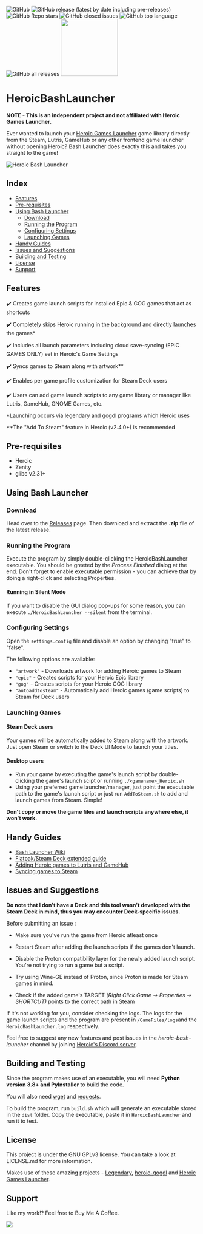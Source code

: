 <img alt="GitHub" src="https://img.shields.io/github/license/redromnon/HeroicBashLauncher?style=for-the-badge">   <img alt="GitHub release (latest by date including pre-releases)" src="https://img.shields.io/github/v/release/redromnon/HeroicBashLauncher?color=blue&include_prereleases&style=for-the-badge">    <img alt="GitHub Repo stars" src="https://img.shields.io/github/stars/redromnon/HeroicBashLauncher?color=yellow&style=for-the-badge">  <img alt="GitHub closed issues" src="https://img.shields.io/github/issues-closed/redromnon/HeroicBashLauncher?color=blueviolet&style=for-the-badge">  <img alt="GitHub top language" src="https://img.shields.io/github/languages/top/redromnon/HeroicBashLauncher?color=green&style=for-the-badge">  <img alt="GitHub all releases" src="https://img.shields.io/github/downloads/redromnon/HeroicBashLauncher/total?color=red&style=for-the-badge">  <a href="https://www.buymeacoffee.com/redromnon"><img src="https://img.buymeacoffee.com/button-api/?text=Buy me a coffee&emoji=&slug=redromnon&button_colour=FFDD00&font_colour=000000&font_family=Poppins&outline_colour=000000&coffee_colour=ffffff" width=150 /></a>

# HeroicBashLauncher

**NOTE - This is an independent project and not affiliated with Heroic Games Launcher.**

Ever wanted to launch your [Heroic Games Launcher](https://github.com/Heroic-Games-Launcher/HeroicGamesLauncher) game library directly from the Steam, Lutris, GameHub or any other frontend game launcher without opening Heroic? 
Bash Launcher does exactly this and takes you straight to the game!     

![Heroic Bash Launcher](https://user-images.githubusercontent.com/74495920/142615495-a4e5e811-7ee3-41b8-ae80-d6d008820f2a.png)


## Index

- [Features](#features)
- [Pre-requisites](#pre-requisites)
- [Using Bash Launcher](#using-bash-launcher)
  - [Download](#download)
  - [Running the Program](#running-the-program)
  - [Configuring Settings](#configuring-settings)
  - [Launching Games](#launching-games)
- [Handy Guides](#handy-guides)
- [Issues and Suggestions](#issues-and-suggestions)
- [Building and Testing](#building-and-testing)
- [License](#license)
- [Support](#support)


## Features

✔️ Creates game launch scripts for installed Epic & GOG games that act as shortcuts

✔️ Completely skips Heroic running in the background and directly launches the games*

✔️ Includes all launch parameters including cloud save-syncing (EPIC GAMES ONLY) set in Heroic's Game Settings

✔️ Syncs games to Steam along with artwork**

✔️ Enables per game profile customization for Steam Deck users

✔️ Users can add game launch scripts to any game library or manager like Lutris, GameHub, GNOME Games, etc.


  *Launching occurs via legendary and gogdl programs which Heroic uses

  **The "Add To Steam" feature in Heroic (v2.4.0+) is recommended


## Pre-requisites
- Heroic
- Zenity
- glibc v2.31+


## Using Bash Launcher

### Download
Head over to the [Releases](https://github.com/redromnon/HeroicBashLauncher/releases) page. Then download and extract the **.zip** file of the latest release.

### Running the Program
Execute the program by simply  double-clicking the HeroicBashLauncher executable. You should be greeted by the _Process Finished_ dialog at the end. Don't forget to enable executable permission - you can achieve that by doing a right-click and selecting Properties. 

#### Running in Silent Mode
If you want to disable the GUI dialog pop-ups for some reason, you can execute `./HeroicBashLauncher --silent` from the terminal.

### Configuring Settings

Open the `settings.config` file and disable an option by changing "true" to "false".

The following options are available:
- `"artwork"` - Downloads artwork for adding Heroic games to Steam
- `"epic"` - Creates scripts for your Heroic Epic library
- `"gog"` - Creates scripts for your Heroic GOG library
- `"autoaddtosteam"` - Automatically add Heroic games (game scripts) to Steam for Deck users
 
### Launching Games

#### Steam Deck users
Your games will be automatically added to Steam along with the artwork. Just open Steam or switch to the Deck UI Mode to launch your titles.

#### Desktop users
- Run your game by executing the game's launch script by double-clicking the game's launch scipt or running ```./<gamename>_Heroic.sh```
- Using your preferred game launcher/manager, just point the executable path to the game's launch script or just run `AddToSteam.sh` to add and launch games from Steam. Simple!

**Don't copy or move the game files and launch scripts anywhere else, it won't work.** 


## Handy Guides

- [Bash Launcher Wiki](https://github.com/redromnon/HeroicBashLauncher/wiki)
- [Flatpak/Steam Deck extended guide](https://github.com/redromnon/HeroicBashLauncher/wiki/Steam-Deck-(Flatpak)-Guide)
- [Adding Heroic games to Lutris and GameHub](https://github.com/redromnon/HeroicBashLauncher/wiki/Adding-Games-to-Game-Launchers-&-Managers)
- [Syncing games to Steam](https://github.com/Heroic-Games-Launcher/HeroicGamesLauncher/wiki/Adding-Games-to-Steam-on-Linux#adding-your-games-to-steam)


## Issues and Suggestions

**Do note that I don't have a Deck and this tool wasn't developed with the Steam Deck in mind, thus you may encounter Deck-specific issues.**

Before submitting an issue :

- Make sure you've run the game from Heroic atleast once

- Restart Steam after adding the launch scripts if the games don't launch. 

- Disable the Proton compatibility layer for the newly added launch script. You're not trying to run a game but a script.

- Try using Wine-GE instead of Proton, since Proton is made for Steam games in mind.

- Check if the added game's TARGET *(Right Click Game -> Properties -> SHORTCUT)* points to the correct path in Steam

If it's not working for you, consider checking the logs. The logs for the game launch scripts and the program are present in `/GameFiles/logs`and the `HeroicBashLauncher.log` respectively.

Feel free to suggest any new features and post issues in the _heroic-bash-launcher_ channel by joining [Heroic's Discord server](https://discord.gg/kXADMWbqu2). 


## Building and Testing
Since the program makes use of an executable, you will need **Python version 3.8+ and PyInstaller** to build the code.

You will also need [wget](https://pypi.org/project/wget/) and [requests](https://pypi.org/project/requests/).

To build the program, run `build.sh` which will generate an executable stored in the `dist` folder. Copy the executable, paste it in `HeroicBashLauncher` and run it to test.


## License
This project is under the GNU GPLv3 license. You can take a look at LICENSE.md for more information.

Makes use of these amazing projects -
[Legendary](https://github.com/derrod/legendary),
[heroic-gogdl](https://github.com/Heroic-Games-Launcher/heroic-gogdl) and
[Heroic Games Launcher](https://github.com/Heroic-Games-Launcher/HeroicGamesLauncher).


## Support
Like my work!? Feel free to Buy Me A Coffee.

<a href="https://www.buymeacoffee.com/redromnon"><img src="https://img.buymeacoffee.com/button-api/?text=Buy me a coffee&emoji=&slug=redromnon&button_colour=FFDD00&font_colour=000000&font_family=Poppins&outline_colour=000000&coffee_colour=ffffff" /></a>
